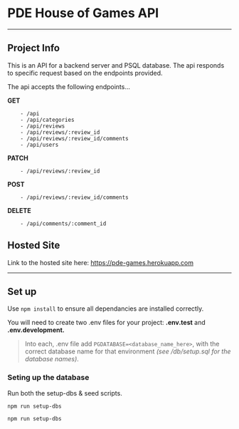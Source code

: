 # PDE House of Games API

---

## Project Info

This is an API for a backend server and PSQL database. The api responds to specific request based on the endpoints provided.

The api accepts the following endpoints...

**GET**

        - /api
        - /api/categories
        - /api/reviews
        - /api/reviews/:review_id
        - /api/reviews/:review_id/comments
        - /api/users

**PATCH**

        - /api/reviews/:review_id

**POST**

        - /api/reviews/:review_id/comments

**DELETE**

        - /api/comments/:comment_id

## Hosted Site

Link to the hosted site here: https://pde-games.herokuapp.com

---

## Set up

Use `npm install` to ensure all dependancies are installed correctly.

You will need to create two .env files for your project: **.env.test** and **.env.development.**

> Into each, .env file add `PGDATABASE=<database_name_here>`, with the correct database name for that environment _(see /db/setup.sql for the database names)_.

### Seting up the database

Run both the setup-dbs & seed scripts.

`npm run setup-dbs`

`npm run setup-dbs`

